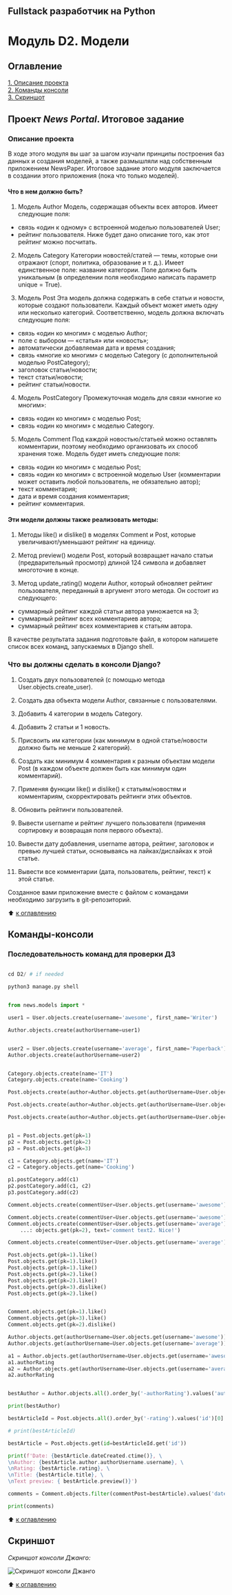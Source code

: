 ## Fullstack разработчик на Python

#  Модуль D2. Модели 


## Оглавление

[1. Описание проекта](README.md#Описание-проекта)  
[2. Команды консоли](README.md#Команды-консоли)  
[3. Скриншот](README.md#Скриншот)  


## **Проект** *News Portal*. **Итоговое задание**

### Описание проекта    


В ходе этого модуля вы шаг за шагом изучали принципы построения баз данных и создания моделей, а также размышляли над собственным приложением NewsPaper. Итоговое задание этого модуля заключается в создании этого приложения (пока что только моделей).

#### Что в нем должно быть?

1. Модель Author
Модель, содержащая объекты всех авторов.
Имеет следующие поля:

  - cвязь «один к одному» с встроенной моделью пользователей User;
  - рейтинг пользователя. Ниже будет дано описание того, как этот рейтинг можно посчитать.

2. Модель Category
Категории новостей/статей — темы, которые они отражают (спорт, политика, образование и т. д.). Имеет единственное поле: название категории. Поле должно быть уникальным (в определении поля необходимо написать параметр unique = True).

3. Модель Post
Эта модель должна содержать в себе статьи и новости, которые создают пользователи. Каждый объект может иметь одну или несколько категорий.
Соответственно, модель должна включать следующие поля:

  - связь «один ко многим» с моделью Author;
  - поле с выбором — «статья» или «новость»;
  - автоматически добавляемая дата и время создания;
  - связь «многие ко многим» с моделью Category (с дополнительной моделью PostCategory);
  - заголовок статьи/новости;
  - текст статьи/новости;
  - рейтинг статьи/новости.

4. Модель PostCategory
Промежуточная модель для связи «многие ко многим»:

  - связь «один ко многим» с моделью Post;
  - связь «один ко многим» с моделью Category.

5. Модель Comment
Под каждой новостью/статьей можно оставлять комментарии, поэтому необходимо организовать их способ хранения тоже.
Модель будет иметь следующие поля:

  - связь «один ко многим» с моделью Post;
  - связь «один ко многим» с встроенной моделью User (комментарии может оставить любой пользователь, не обязательно автор);
  - текст комментария;
  - дата и время создания комментария;
  - рейтинг комментария.

#### Эти модели должны также реализовать методы:

1. Методы like() и dislike() в моделях Comment и Post, которые увеличивают/уменьшают рейтинг на единицу.

2. Метод preview() модели Post, который возвращает начало статьи (предварительный просмотр) длиной 124 символа и добавляет многоточие в конце.

3. Метод update_rating() модели Author, который обновляет рейтинг пользователя, переданный в аргумент этого метода.
Он состоит из следующего:

  - суммарный рейтинг каждой статьи автора умножается на 3;
  - суммарный рейтинг всех комментариев автора;
  - суммарный рейтинг всех комментариев к статьям автора.

В качестве результата задания подготовьте файл, в котором напишете список всех команд, запускаемых в Django shell.

### Что вы должны сделать в консоли Django?

1. Создать двух пользователей (с помощью метода User.objects.create_user).

2. Создать два объекта модели Author, связанные с пользователями.

3. Добавить 4 категории в модель Category.

4. Добавить 2 статьи и 1 новость.

5. Присвоить им категории (как минимум в одной статье/новости должно быть не меньше 2 категорий).

6. Создать как минимум 4 комментария к разным объектам модели Post (в каждом объекте должен быть как минимум один комментарий).

7. Применяя функции like() и dislike() к статьям/новостям и комментариям, скорректировать рейтинги этих объектов.

8. Обновить рейтинги пользователей.

9. Вывести username и рейтинг лучшего пользователя (применяя сортировку и возвращая поля первого объекта).

10. Вывести дату добавления, username автора, рейтинг, заголовок и превью лучшей статьи, основываясь на лайках/дислайках к этой статье.

11. Вывести все комментарии (дата, пользователь, рейтинг, текст) к этой статье.

Созданное вами приложение вместе с файлом с командами необходимо загрузить в git-репозиторий.

:arrow_up: [к оглавлению](README.md#Оглавление)
 

## Команды-консоли

### Последовательность команд для проверки ДЗ


```py

cd D2/ # if needed

python3 manage.py shell


from news.models import *

user1 = User.objects.create(username='awesome', first_name='Writer')

Author.objects.create(authorUsername=user1)


user2 = User.objects.create(username='average', first_name='Paperback')
Author.objects.create(authorUsername=user2)


Category.objects.create(name='IT')
Category.objects.create(name='Cooking')

Post.objects.create(author=Author.objects.get(authorUsername=User.objects.get(username='awesome')), categoryType='NWS',  title='Empire strikes back', text='The Sith raise to power and set to conquer the Universe')

Post.objects.create(author=Author.objects.get(authorUsername=User.objects.get(username='awesome')), categoryType='ART',  title='Law and order', text='All hail the Emperor!')

Post.objects.create(author=Author.objects.get(authorUsername=User.objects.get(username='average')), categoryType='ART',  title='The Force is strong', text='Rebels are not ginig up.')


p1 = Post.objects.get(pk=1)
p2 = Post.objects.get(pk=2)
p3 = Post.objects.get(pk=3)

c1 = Category.objects.get(name='IT')
c2 = Category.objects.get(name='Cooking')

p1.postCategory.add(c1)
p2.postCategory.add(c1, c2)
p3.postCategory.add(c2)

Comment.objects.create(commentUser=User.objects.get(username='awesome'), commentPost = Post.objects.get(pk=1), text='comment text1')

Comment.objects.create(commentUser=User.objects.get(username='awesome'), commentPost = Post.objects.get(pk=2), text='comment text2')
Comment.objects.create(commentUser=User.objects.get(username='average'), commentPost = Post.
    ...: objects.get(pk=2), text='comment text2. Nice!')

Comment.objects.create(commentUser=User.objects.get(username='average'), commentPost = Post.objects.get(pk=3), text='comment text3')

Post.objects.get(pk=1).like()
Post.objects.get(pk=1).like()
Post.objects.get(pk=1).like()
Post.objects.get(pk=2).like()
Post.objects.get(pk=2).like()
Post.objects.get(pk=3).dislike()
Post.objects.get(pk=2).like()


Comment.objects.get(pk=1).like()
Comment.objects.get(pk=3).like()
Comment.objects.get(pk=2).dislike()

Author.objects.get(authorUsername=User.objects.get(username='awesome')).update_rating()
Author.objects.get(authorUsername=User.objects.get(username='average')).update_rating()

a1 = Author.objects.get(authorUsername=User.objects.get(username='awesome'))
a1.authorRating
a2 = Author.objects.get(authorUsername=User.objects.get(username='average'))
a2.authorRating


bestAuthor = Author.objects.all().order_by('-authorRating').values('authorUsername__username','authorRating')[0]

print(bestAuthor)

bestArticleId = Post.objects.all().order_by('-rating').values('id')[0]

# print(bestArticleId)

bestArticle = Post.objects.get(id=bestArticleId.get('id'))

print(f'Date: {bestArticle.dateCreated.ctime()}, \
\nAuthor: {bestArticle.author.authorUsername.username}, \
\nRating: {bestArticle.rating}, \
\nTitle: {bestArticle.title}, \
\nText preview: { bestArticle.preview()}')

comments = Comment.objects.filter(commentPost=bestArticle).values('dateCreated__date', 'commentUser', 'rating', 'text')

print(comments)
```
:arrow_up: [к оглавлению](README.md#Оглавление)

## Скриншот

*Скриншот консоли Джанго:*

![Скриншот консоли Джанго](./D2.png)


:arrow_up: [к оглавлению](README.md#Оглавление)